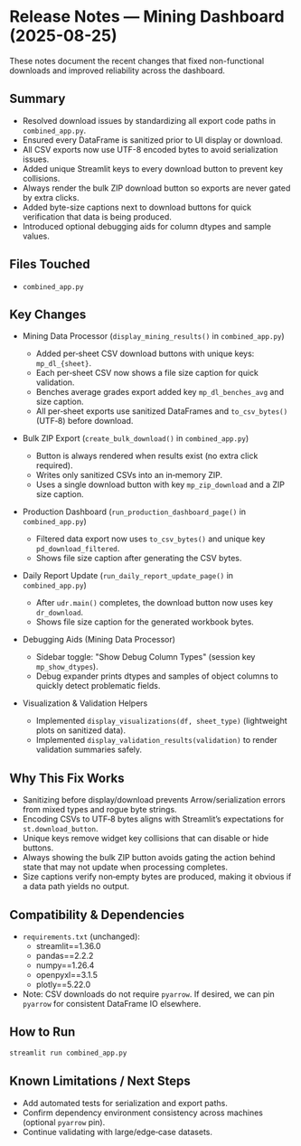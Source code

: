 # Release Notes — Mining Dashboard (2025-08-25)

These notes document the recent changes that fixed non-functional downloads and improved reliability across the dashboard.

## Summary
- Resolved download issues by standardizing all export code paths in `combined_app.py`.
- Ensured every DataFrame is sanitized prior to UI display or download.
- All CSV exports now use UTF-8 encoded bytes to avoid serialization issues.
- Added unique Streamlit keys to every download button to prevent key collisions.
- Always render the bulk ZIP download button so exports are never gated by extra clicks.
- Added byte-size captions next to download buttons for quick verification that data is being produced.
- Introduced optional debugging aids for column dtypes and sample values.

## Files Touched
- `combined_app.py`

## Key Changes

- Mining Data Processor (`display_mining_results()` in `combined_app.py`)
  - Added per‑sheet CSV download buttons with unique keys: `mp_dl_{sheet}`.
  - Each per‑sheet CSV now shows a file size caption for quick validation.
  - Benches average grades export added key `mp_dl_benches_avg` and size caption.
  - All per‑sheet exports use sanitized DataFrames and `to_csv_bytes()` (UTF‑8) before download.

- Bulk ZIP Export (`create_bulk_download()` in `combined_app.py`)
  - Button is always rendered when results exist (no extra click required).
  - Writes only sanitized CSVs into an in‑memory ZIP.
  - Uses a single download button with key `mp_zip_download` and a ZIP size caption.

- Production Dashboard (`run_production_dashboard_page()` in `combined_app.py`)
  - Filtered data export now uses `to_csv_bytes()` and unique key `pd_download_filtered`.
  - Shows file size caption after generating the CSV bytes.

- Daily Report Update (`run_daily_report_update_page()` in `combined_app.py`)
  - After `udr.main()` completes, the download button now uses key `dr_download`.
  - Shows file size caption for the generated workbook bytes.

- Debugging Aids (Mining Data Processor)
  - Sidebar toggle: "Show Debug Column Types" (session key `mp_show_dtypes`).
  - Debug expander prints dtypes and samples of object columns to quickly detect problematic fields.

- Visualization & Validation Helpers
  - Implemented `display_visualizations(df, sheet_type)` (lightweight plots on sanitized data).
  - Implemented `display_validation_results(validation)` to render validation summaries safely.

## Why This Fix Works
- Sanitizing before display/download prevents Arrow/serialization errors from mixed types and rogue byte strings.
- Encoding CSVs to UTF‑8 bytes aligns with Streamlit’s expectations for `st.download_button`.
- Unique keys remove widget key collisions that can disable or hide buttons.
- Always showing the bulk ZIP button avoids gating the action behind state that may not update when processing completes.
- Size captions verify non‑empty bytes are produced, making it obvious if a data path yields no output.

## Compatibility & Dependencies
- `requirements.txt` (unchanged):
  - streamlit==1.36.0
  - pandas==2.2.2
  - numpy==1.26.4
  - openpyxl==3.1.5
  - plotly==5.22.0
- Note: CSV downloads do not require `pyarrow`. If desired, we can pin `pyarrow` for consistent DataFrame IO elsewhere.

## How to Run
```bash
streamlit run combined_app.py
```

## Known Limitations / Next Steps
- Add automated tests for serialization and export paths.
- Confirm dependency environment consistency across machines (optional `pyarrow` pin).
- Continue validating with large/edge‑case datasets.
